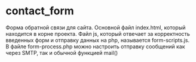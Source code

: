 # contact_form
Форма обратной связи для сайта. Основной файл index.html, который находится в корне проекта. 
Файл js, который отвечает за корректность введенных форм и отправку данных на php, называется form-scripts.js. 
В файле form-process.php можно настроить отправку сообщений как через SMTP, так и обычной функцией mail()
